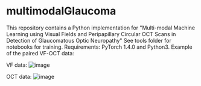 # multimodalGlaucoma
This repository contains a Python implementation for "Multi-modal Machine Learning using Visual Fields and Peripapillary Circular OCT Scans in Detection of Glaucomatous Optic Neuropathy"
See tools folder for notebooks for training.
Requirements:  PyTorch 1.4.0 and Python3.
Example of the paired VF-OCT data:

VF data: 
![image](https://user-images.githubusercontent.com/57675424/115985170-2dd19f00-a5dd-11eb-9a1c-fcdb775ccfb5.png)

OCT data: 
![image](https://user-images.githubusercontent.com/57675424/115985206-52c61200-a5dd-11eb-9283-df25ced78fb9.png)

